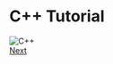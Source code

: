 # C++ Tutorial  
![C++](https://upload.wikimedia.org/wikipedia/commons/1/18/ISO_C%2B%2B_Logo.svg)  
[Next](introduction)
